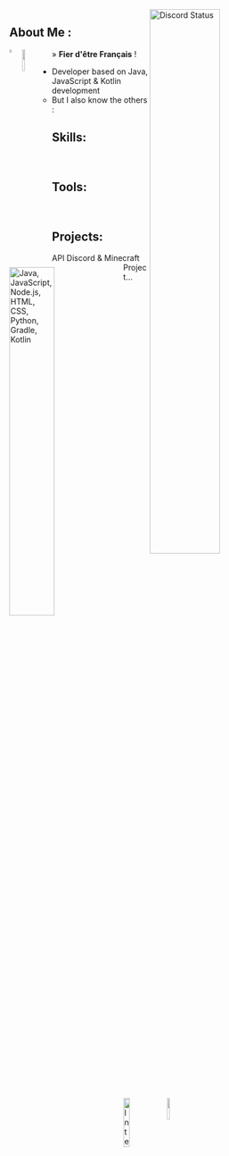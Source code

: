<a href="https://discord.com/users/384787216863330305" target="_blank">
	<img width="50%" align="right" alt="Discord Status" src="https://lanyard.cnrad.dev/api/384787216863330305?bg=1f1f1f&borderRadius=10px">
</a>

## About Me :
<img width="4%" align=left src="https://raw.githubusercontent.com/stevenrskelton/flag-icon/master/png/75/country-4x3/fr.png"> » __Fier d'être Français__ ! <img width="10%" align="left" src="https://skillicons.dev/icons?i=discord,instagram,twitter"><br>
  - Developer based on Java, JavaScript & Kotlin development
  	- But I also know the others :
## Skills:
  <a href="https://skillicons.dev">
    <img width="40%" align="left" src="https://skillicons.dev/icons?i=java,js,nodejs,html,css,py,gradle,kotlin" alt="Java, JavaScript, Node.js, HTML, CSS, Python, Gradle, Kotlin">
  </a><br>

## Tools:
  <a href="https://skillicons.dev">
    <img width="15%" align="left" src="https://skillicons.dev/icons?i=idea,vscode,eclipse" alt="IntelliJ IDEA, Visual Studio Code, Eclipse">
  </a><br>

## Projects: 
  <a href="https://skillicons.dev">
    <img width="10%" align="left" src="https://skillicons.dev/icons?i=bots,java"> 
  </a> API Discord & Minecraft Project...
